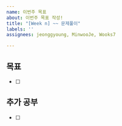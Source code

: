```yaml
---
name: 이번주 목표
about: 이번주 목표 작성!
title: "[Week n] ~~ 문제풀이"
labels: ''
assignees: jeonggyoung, MinwooJe, Wooks7

---
```


## 목표
- [ ]

## 추가 공부
- [ ]

